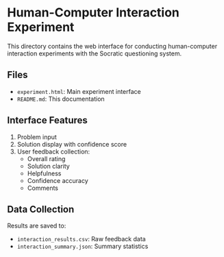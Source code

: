# Human-Computer Interaction Experiment

This directory contains the web interface for conducting human-computer interaction experiments with the Socratic questioning system.

## Files
- `experiment.html`: Main experiment interface
- `README.md`: This documentation

## Interface Features
1. Problem input
2. Solution display with confidence score
3. User feedback collection:
   - Overall rating
   - Solution clarity
   - Helpfulness
   - Confidence accuracy
   - Comments

## Data Collection
Results are saved to:
- `interaction_results.csv`: Raw feedback data
- `interaction_summary.json`: Summary statistics
